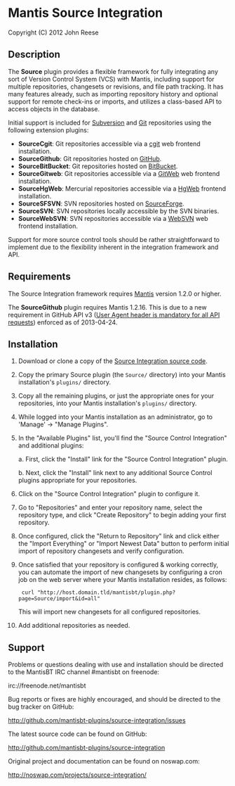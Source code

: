 
# Mantis Source Integration

Copyright (C) 2012 John Reese

## Description

The **Source** plugin provides a flexible framework for fully integrating any
sort of Version Control System (VCS) with Mantis, including support for
multiple repositories, changesets or revisions, and file path tracking.
It has many features already, such as importing repository history and
optional support for remote check-ins or imports, and utilizes a
class-based API to access objects in the database.

Initial support is included for [Subversion](http://subversion.apache.org/)
and [Git](http://git-scm.com/) repositories using the following extension
plugins:

* **SourceCgit**: Git repositories accessible via a
  [cgit](http://hjemli.net/git/cgit/) web frontend installation.
* **SourceGithub**: Git repositories hosted on [GitHub](http://github.com/).
* **SourceBitBucket**: Git repositories hosted on [BitBucket](http://bitbucket.org/).
* **SourceGitweb**: Git repositories accessible via a
  [GitWeb](https://git.wiki.kernel.org/index.php/Gitweb) web frontend
  installation.
* **SourceHgWeb**: Mercurial repositories accessible via a
  [HgWeb](http://mercurial.selenic.com/wiki/PublishingRepositories#hgweb)
  frontend installation.
* **SourceSFSVN**: SVN repositories hosted on
  [SourceForge](http://sourceforge.net/).
* **SourceSVN**: SVN repositories locally accessible by the SVN binaries.
* **SourceWebSVN**: SVN repositories accessible via a
  [WebSVN](http://www.websvn.info/) web frontend installation.

Support for more source control tools should be rather
straightforward to implement due to the flexibility inherent in the
integration framework and API.

## Requirements

The Source Integration framework requires [Mantis](http://www.mantisbt.org/)
version 1.2.0 or higher.

The **SourceGithub** plugin requires Mantis 1.2.16.
This is due to a new requirement in GitHub API v3
([User Agent header is mandatory for all API requests](http://developer.github.com/changes/2013-04-24-user-agent-required/))
enforced as of 2013-04-24.

## Installation

1. Download or clone a copy of the [Source Integration source
   code](http://github.com/mantisbt-plugins/source-integration/).

2. Copy the primary Source plugin (the `Source/` directory) into your Mantis
   installation's `plugins/` directory.

3. Copy all the remaining plugins, or just the appropriate ones for your
   repositories, into your Mantis installation's `plugins/` directory.

4. While logged into your Mantis installation as an administrator, go to
   'Manage' -> "Manage Plugins".

5. In the "Available Plugins" list, you'll find the "Source Control
   Integration" and additional plugins:

    a. First, click the "Install" link for the "Source Control Integration"
       plugin.

    b. Next, click the "Install" link next to any additional Source Control
       plugins appropriate for your repositories.

6. Click on the "Source Control Integration" plugin to configure it.

7. Go to "Repositories" and enter your repository name, select the
   repository type, and click "Create Repository" to begin adding your first
   repository.

8. Once configured, click the "Return to Repository" link and click either
   the "Import Everything" or "Import Newest Data" button to perform initial
   import of repository changesets and verify configuration.

9. Once satisfied that your repository is configured & working correctly,
   you can automate the import of new changesets by configuring a cron
   job on the web server where your Mantis installation resides, as follows:

        curl "http://host.domain.tld/mantisbt/plugin.php?page=Source/import&id=all"

   This will import new changesets for all configured repositories.

10. Add additional repositories as needed.

## Support

Problems or questions dealing with use and installation should be
directed to the MantisBT IRC channel #mantisbt on freenode:

  irc://freenode.net/mantisbt

Bug reports or fixes are highly encouraged, and should be directed to
the bug tracker on GitHub:

  http://github.com/mantisbt-plugins/source-integration/issues

The latest source code can be found on GitHub:

  http://github.com/mantisbt-plugins/source-integration

Original project and documentation can be found on noswap.com:

  http://noswap.com/projects/source-integration/
